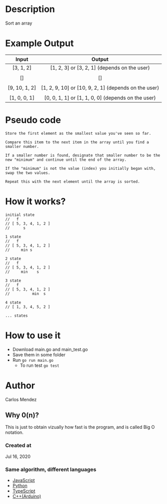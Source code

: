 # Description

Sort an array

# Example Output

| Input            | Output                                                |
|:----------------:|:-----------------------------------------------------:|
| [3, 1, 2]        | [1, 2, 3] or [3, 2, 1] (depends on the user)          |
|                  |                                                       |
| []               | []                                                    |
|                  |                                                       |
| [9, 10, 1, 2]    | [1, 2, 9, 10] or [10, 9, 2, 1] (depends on the user)  |
|                  |                                                       |
| [1, 0, 0, 1]     | [0, 0, 1, 1] or [1, 1, 0, 0] (depends on the user)    |

# Pseudo code

```
Store the first element as the smallest value you've seen so far.

Compare this item to the next item in the array until you find a smaller number.

If a smaller number is found, designate that smaller number to be the new "minimum" and continue until the end of the array.

If the "minimum" is not the value (index) you initially began with, swap the two values.

Repeat this with the next element until the array is sorted.
```

# How it works?

```
initial state
//   f
// [ 5, 3, 4, 1, 2 ]
//      s

1 state
//   f
// [ 5, 3, 4, 1, 2 ]
//     min s

2 state
//   f
// [ 5, 3, 4, 1, 2 ]
//     min    s

3 state
//   f
// [ 5, 3, 4, 1, 2 ]
//          min  s

4 state
// [ 1, 3, 4, 5, 2 ]

... states
```

# How to use it

* Download main.go and main_test.go
* Save them in some folder
* Run `go run main.go`
	* To run test `go test`

# Author

Carlos Mendez

## Why 0(n)?

This is just to obtain vizually how fast is the program, and is called Big O notation.

### Created at 

Jul 16, 2020

### Same algorithm, different languages

* [JavaScript](https://github.com/cjairm/javascript/tree/master/Algorithms-JS/011_selection_sort)
* [Python](https://github.com/cjairm/python/tree/master/Algoritms-Py/011_selection_sort)
* [TypeScript](https://github.com/cjairm/typescript/tree/master/Algorithms-TS/011_selection_sort)
* [C++(Arduino)](https://github.com/cjairm/arduino/tree/master/Algorithms-Cpp/011_selection_sort)